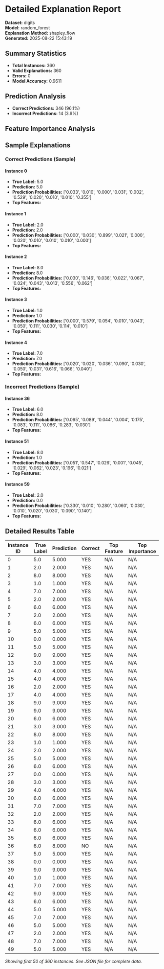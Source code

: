 # Detailed Explanation Report

**Dataset:** digits  
**Model:** random_forest  
**Explanation Method:** shapley_flow  
**Generated:** 2025-08-22 15:43:19  

## Summary Statistics

- **Total Instances:** 360
- **Valid Explanations:** 360
- **Errors:** 0
- **Model Accuracy:** 0.9611

## Prediction Analysis

- **Correct Predictions:** 346 (96.1%)
- **Incorrect Predictions:** 14 (3.9%)

## Feature Importance Analysis

## Sample Explanations

### Correct Predictions (Sample)

#### Instance 0

- **True Label:** 5.0
- **Prediction:** 5.0
- **Prediction Probabilities:** ['0.033', '0.010', '0.000', '0.031', '0.002', '0.529', '0.020', '0.010', '0.010', '0.355']
- **Top Features:**

#### Instance 1

- **True Label:** 2.0
- **Prediction:** 2.0
- **Prediction Probabilities:** ['0.000', '0.030', '0.899', '0.021', '0.000', '0.020', '0.010', '0.010', '0.010', '0.000']
- **Top Features:**

#### Instance 2

- **True Label:** 8.0
- **Prediction:** 8.0
- **Prediction Probabilities:** ['0.030', '0.146', '0.036', '0.022', '0.067', '0.024', '0.043', '0.013', '0.556', '0.062']
- **Top Features:**

#### Instance 3

- **True Label:** 1.0
- **Prediction:** 1.0
- **Prediction Probabilities:** ['0.000', '0.579', '0.054', '0.010', '0.043', '0.050', '0.111', '0.030', '0.114', '0.010']
- **Top Features:**

#### Instance 4

- **True Label:** 7.0
- **Prediction:** 7.0
- **Prediction Probabilities:** ['0.020', '0.020', '0.036', '0.090', '0.030', '0.050', '0.031', '0.616', '0.066', '0.040']
- **Top Features:**

### Incorrect Predictions (Sample)

#### Instance 36

- **True Label:** 6.0
- **Prediction:** 8.0
- **Prediction Probabilities:** ['0.095', '0.089', '0.044', '0.004', '0.175', '0.083', '0.111', '0.086', '0.283', '0.030']
- **Top Features:**

#### Instance 51

- **True Label:** 8.0
- **Prediction:** 1.0
- **Prediction Probabilities:** ['0.051', '0.547', '0.026', '0.001', '0.045', '0.029', '0.062', '0.023', '0.196', '0.021']
- **Top Features:**

#### Instance 59

- **True Label:** 2.0
- **Prediction:** 0.0
- **Prediction Probabilities:** ['0.330', '0.010', '0.280', '0.060', '0.030', '0.010', '0.020', '0.030', '0.090', '0.140']
- **Top Features:**

## Detailed Results Table

| Instance ID | True Label | Prediction | Correct | Top Feature | Top Importance |
|-------------|------------|------------|---------|-------------|----------------|
| 0 | 5.0 | 5.000 | YES | N/A | N/A |
| 1 | 2.0 | 2.000 | YES | N/A | N/A |
| 2 | 8.0 | 8.000 | YES | N/A | N/A |
| 3 | 1.0 | 1.000 | YES | N/A | N/A |
| 4 | 7.0 | 7.000 | YES | N/A | N/A |
| 5 | 2.0 | 2.000 | YES | N/A | N/A |
| 6 | 6.0 | 6.000 | YES | N/A | N/A |
| 7 | 2.0 | 2.000 | YES | N/A | N/A |
| 8 | 6.0 | 6.000 | YES | N/A | N/A |
| 9 | 5.0 | 5.000 | YES | N/A | N/A |
| 10 | 0.0 | 0.000 | YES | N/A | N/A |
| 11 | 5.0 | 5.000 | YES | N/A | N/A |
| 12 | 9.0 | 9.000 | YES | N/A | N/A |
| 13 | 3.0 | 3.000 | YES | N/A | N/A |
| 14 | 4.0 | 4.000 | YES | N/A | N/A |
| 15 | 4.0 | 4.000 | YES | N/A | N/A |
| 16 | 2.0 | 2.000 | YES | N/A | N/A |
| 17 | 4.0 | 4.000 | YES | N/A | N/A |
| 18 | 9.0 | 9.000 | YES | N/A | N/A |
| 19 | 9.0 | 9.000 | YES | N/A | N/A |
| 20 | 6.0 | 6.000 | YES | N/A | N/A |
| 21 | 3.0 | 3.000 | YES | N/A | N/A |
| 22 | 8.0 | 8.000 | YES | N/A | N/A |
| 23 | 1.0 | 1.000 | YES | N/A | N/A |
| 24 | 2.0 | 2.000 | YES | N/A | N/A |
| 25 | 5.0 | 5.000 | YES | N/A | N/A |
| 26 | 6.0 | 6.000 | YES | N/A | N/A |
| 27 | 0.0 | 0.000 | YES | N/A | N/A |
| 28 | 3.0 | 3.000 | YES | N/A | N/A |
| 29 | 4.0 | 4.000 | YES | N/A | N/A |
| 30 | 6.0 | 6.000 | YES | N/A | N/A |
| 31 | 7.0 | 7.000 | YES | N/A | N/A |
| 32 | 2.0 | 2.000 | YES | N/A | N/A |
| 33 | 6.0 | 6.000 | YES | N/A | N/A |
| 34 | 6.0 | 6.000 | YES | N/A | N/A |
| 35 | 6.0 | 6.000 | YES | N/A | N/A |
| 36 | 6.0 | 8.000 | NO | N/A | N/A |
| 37 | 5.0 | 5.000 | YES | N/A | N/A |
| 38 | 0.0 | 0.000 | YES | N/A | N/A |
| 39 | 9.0 | 9.000 | YES | N/A | N/A |
| 40 | 1.0 | 1.000 | YES | N/A | N/A |
| 41 | 7.0 | 7.000 | YES | N/A | N/A |
| 42 | 9.0 | 9.000 | YES | N/A | N/A |
| 43 | 6.0 | 6.000 | YES | N/A | N/A |
| 44 | 5.0 | 5.000 | YES | N/A | N/A |
| 45 | 7.0 | 7.000 | YES | N/A | N/A |
| 46 | 5.0 | 5.000 | YES | N/A | N/A |
| 47 | 2.0 | 2.000 | YES | N/A | N/A |
| 48 | 7.0 | 7.000 | YES | N/A | N/A |
| 49 | 5.0 | 5.000 | YES | N/A | N/A |

*Showing first 50 of 360 instances. See JSON file for complete data.*
